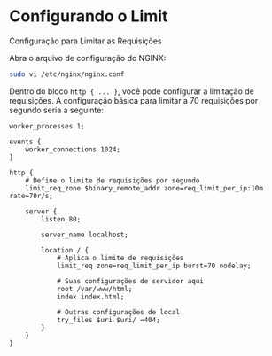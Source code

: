 # Configurando o Limit

Configuração para Limitar as Requisições

Abra o arquivo de configuração do NGINX:

```bash
sudo vi /etc/nginx/nginx.conf
```

Dentro do bloco `http { ... }`, você pode configurar a limitação de requisições. A configuração básica para limitar a 70 requisições por segundo seria a seguinte:

```nginx
worker_processes 1;

events {
    worker_connections 1024;
}

http {
    # Define o limite de requisições por segundo
    limit_req_zone $binary_remote_addr zone=req_limit_per_ip:10m rate=70r/s;

    server {
        listen 80;

        server_name localhost;

        location / {
            # Aplica o limite de requisições
            limit_req zone=req_limit_per_ip burst=70 nodelay;

            # Suas configurações de servidor aqui
            root /var/www/html;
            index index.html;
            
            # Outras configurações de local
            try_files $uri $uri/ =404;
        }
    }
}
```
